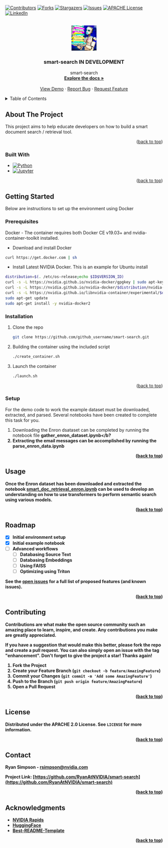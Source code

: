 <a name="readme-top"></a>

<!-- PROJECT SHIELDS -->
<!--
*** I'm using markdown "reference style" links for readability.
*** Reference links are enclosed in brackets [ ] instead of parentheses ( ).
*** See the bottom of this document for the declaration of the reference variables
*** for contributors-url, forks-url, etc. This is an optional, concise syntax you may use.
*** https://www.markdownguide.org/basic-syntax/#reference-style-links
-->
[![Contributors][contributors-shield]][contributors-url]
[![Forks][forks-shield]][forks-url]
[![Stargazers][stars-shield]][stars-url]
[![Issues][issues-shield]][issues-url]
[![APACHE License][license-shield]][license-url]
[![LinkedIn][linkedin-shield]][linkedin-url]



<!-- PROJECT LOGO -->
<br />
<div align="center">
  <a href="https://github.com/RyanAtNVIDIA/smart-search">
    <img src="images/logo.png" alt="Logo" width="80" height="80">
  </a>

<h3 align="center">smart-search IN DEVELOPMENT</h3>

  <p align="center">
    smart-search
    <br />
    <a href="https://github.com/RyanAtNVIDIA/smart-search"><strong>Explore the docs »</strong></a>
    <br />
    <br />
    <a href="https://github.com/RyanAtNVIDIA/smart-search">View Demo</a>
    ·
    <a href="https://github.com/RyanAtNVIDIA/smart-search/issues">Report Bug</a>
    ·
    <a href="https://github.com/RyanAtNVIDIA/smart-search/issues">Request Feature</a>
  </p>
</div>



<!-- TABLE OF CONTENTS -->
<details>
  <summary>Table of Contents</summary>
  <ol>
    <li>
      <a href="#about-the-project">About The Project</a>
      <ul>
        <li><a href="#built-with">Built With</a></li>
      </ul>
    </li>
    <li>
      <a href="#getting-started">Getting Started</a>
      <ul>
        <li><a href="#prerequisites">Prerequisites</a></li>
        <li><a href="#installation">Installation</a></li>
        <li><a href="#setup">Setup</a></li>
      </ul>
    </li>
    <li><a href="#usage">Usage</a></li>
    <li><a href="#roadmap">Roadmap</a></li>
    <li><a href="#contributing">Contributing</a></li>
    <li><a href="#license">License</a></li>
    <li><a href="#contact">Contact</a></li>
    <li><a href="#acknowledgments">Acknowledgments</a></li>
  </ol>
</details>



<!-- ABOUT THE PROJECT -->
## About The Project
This project aims to help educate developers on how to build a smart document search / retrieval tool.
<!-- [![Product Name Screen Shot][product-screenshot]](https://example.com) -->

<p align="right">(<a href="#readme-top">back to top</a>)</p>



### Built With
* [![Python][Made-withPython]][Python-url]
* [![Jupyter][Made-withJupyter]][Jupyter-url]

<p align="right">(<a href="#readme-top">back to top</a>)</p>



<!-- GETTING STARTED -->
## Getting Started

Below are instructions to set up the environment using Docker

### Prerequisites

Docker - The container requires both Docker CE v19.03+ and nvidia-container-toolkit installed.

* Download and install Docker
```sh
curl https://get.docker.com | sh
```
  
  * Install Latest NVIDIA Docker. This is an example for Ubuntu install
  ```sh
distribution=$(. /etc/os-release;echo $ID$VERSION_ID)
curl -s -L https://nvidia.github.io/nvidia-docker/gpgkey | sudo apt-key add -
curl -s -L https://nvidia.github.io/nvidia-docker/$distribution/nvidia-docker.list | sudo tee /etc/apt/sources.list.d/nvidia-docker.list
curl -s -L https://nvidia.github.io/libnvidia-container/experimental/$distribution/libnvidia-container-experimental.list | sudo tee /etc/apt/sources.list.d/libnvidia-container-experimental.list
sudo apt-get update
sudo apt-get install -y nvidia-docker2
  ```

### Installation

1. Clone the repo
   ```sh
   git clone https://github.com/github_username/smart-search.git
   ```
2. Building the container using the included script
   ```sh
   ./create_container.sh
   ```
4. Launch the container
   ```sh
   ./launch.sh
   ```

<p align="right">(<a href="#readme-top">back to top</a>)</p>

### Setup
For the demo code to work the example dataset must be downloaded, extracted, and parsed. Several notebooks have been created to complete this task for you.

1. Downloading the Enron dsataset can be completed by running the notebook file <b>gather_enron_dataset.ipynb</b?
2. Extracting the email messages can be accomplished by running the <b>parse_enron_data.ipynb</b>

<p align="right">(<a href="#readme-top">back to top</a>)</p>

<!-- USAGE EXAMPLES -->
## Usage

Once the Enron dataset has been downloaded and extracted the notebook <a href='smart_doc_retrieval_enron.ipynb'>smart_doc_retrieval_enron.ipynb</a> can be used to develop an understanding on how to use transformers to perform semantic search using various models.

<p align="right">(<a href="#readme-top">back to top</a>)</p>



<!-- ROADMAP -->
## Roadmap

- [x] Initial environment setup
- [x] Initial example notebook
- [ ] Advanced workflows
    - [ ] Databasing Source Text
    - [ ] Databasing Embeddings
    - [ ] Using FAISS
    - [ ] Optimizing using Triton

See the [open issues](https://github.com/RyanAtNVIDIA/smart-search/issues) for a full list of proposed features (and known issues).

<p align="right">(<a href="#readme-top">back to top</a>)</p>



<!-- CONTRIBUTING -->
## Contributing

Contributions are what make the open source community such an amazing place to learn, inspire, and create. Any contributions you make are **greatly appreciated**.

If you have a suggestion that would make this better, please fork the repo and create a pull request. You can also simply open an issue with the tag "enhancement".
Don't forget to give the project a star! Thanks again!

1. Fork the Project
2. Create your Feature Branch (`git checkout -b feature/AmazingFeature`)
3. Commit your Changes (`git commit -m 'Add some AmazingFeature'`)
4. Push to the Branch (`git push origin feature/AmazingFeature`)
5. Open a Pull Request

<p align="right">(<a href="#readme-top">back to top</a>)</p>



<!-- LICENSE -->
## License

Distributed under the APACHE 2.0 License. See `LICENSE` for more information.

<p align="right">(<a href="#readme-top">back to top</a>)</p>



<!-- CONTACT -->
## Contact

Ryan Simpson - rsimpson@nvidia.com

Project Link: [https://github.com/RyanAtNVIDIA/smart-search](https://github.com/RyanAtNVIDIA/smart-search)

<p align="right">(<a href="#readme-top">back to top</a>)</p>



<!-- ACKNOWLEDGMENTS -->
## Acknowledgments

* [NVIDIA Rapids](https://rapids.ai/)
* [HuggingFace](https://huggingface.co/)
* [Best-README-Template](https://github.com/othneildrew/Best-README-Template)

<p align="right">(<a href="#readme-top">back to top</a>)</p>


<!-- MARKDOWN LINKS & IMAGES -->
<!-- https://www.markdownguide.org/basic-syntax/#reference-style-links -->
[contributors-shield]: https://img.shields.io/github/contributors/RyanAtNVIDIA/smart-search.svg?style=for-the-badge
[contributors-url]: https://github.com/RyanAtNVIDIA/smart-search/graphs/contributors
[forks-shield]: https://img.shields.io/github/forks/RyanAtNVIDIA/smart-search.svg?style=for-the-badge
[forks-url]: https://github.com/RyanAtNVIDIA/smart-search/network/members
[stars-shield]: https://img.shields.io/github/stars/RyanAtNVIDIA/smart-search.svg?style=for-the-badge
[stars-url]: https://github.com/RyanAtNVIDIA/smart-search/stargazers
[issues-shield]: https://img.shields.io/github/issues/RyanAtNVIDIA/smart-search.svg?style=for-the-badge
[issues-url]: https://github.com/RyanAtNVIDIA/smart-search/issues
[license-shield]: https://img.shields.io/badge/license-Apache--2.0-blue?style=for-the-badg
[license-url]: https://github.com/RyanAtNVIDIA/smart-search/blob/master/LICENSE
[linkedin-shield]: https://img.shields.io/badge/-LinkedIn-black.svg?style=for-the-badge&logo=linkedin&colorB=555
[linkedin-url]: https://www.linkedin.com/in/ryansimpson1620/
[Made-withJupyter]: https://img.shields.io/badge/Made%20with-Jupyter-orange?style=for-the-badge&logo=Jupyter
[Jupyter-url]: https://jupyter.org/try
[Made-withPython]: https://img.shields.io/badge/Made%20with-Python-orange?style=for-the-badge&logo=Python
[Python-url]: https://www.python.org/
